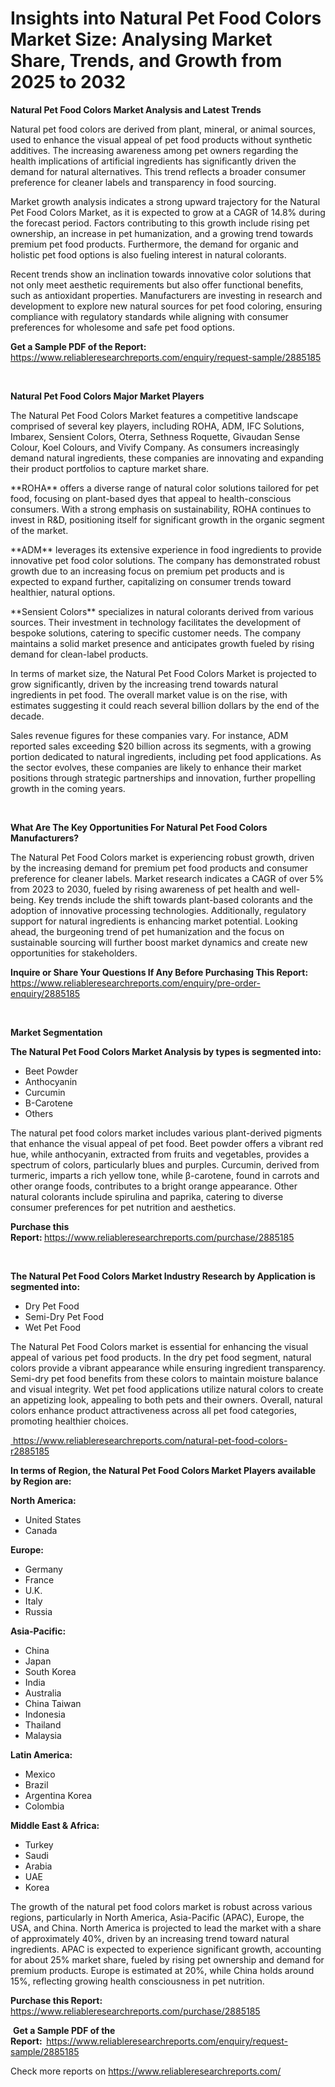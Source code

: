 <p><h1>Insights into Natural Pet Food Colors Market Size: Analysing Market Share, Trends, and Growth from 2025 to 2032</h1></p><p><strong>Natural Pet Food Colors Market Analysis and Latest Trends</strong></p>
<p><p>Natural pet food colors are derived from plant, mineral, or animal sources, used to enhance the visual appeal of pet food products without synthetic additives. The increasing awareness among pet owners regarding the health implications of artificial ingredients has significantly driven the demand for natural alternatives. This trend reflects a broader consumer preference for cleaner labels and transparency in food sourcing.</p><p>Market growth analysis indicates a strong upward trajectory for the Natural Pet Food Colors Market, as it is expected to grow at a CAGR of 14.8% during the forecast period. Factors contributing to this growth include rising pet ownership, an increase in pet humanization, and a growing trend towards premium pet food products. Furthermore, the demand for organic and holistic pet food options is also fueling interest in natural colorants.</p><p>Recent trends show an inclination towards innovative color solutions that not only meet aesthetic requirements but also offer functional benefits, such as antioxidant properties. Manufacturers are investing in research and development to explore new natural sources for pet food coloring, ensuring compliance with regulatory standards while aligning with consumer preferences for wholesome and safe pet food options.</p></p>
<p><strong>Get a Sample PDF of the Report:&nbsp;</strong> <a href="https://www.reliableresearchreports.com/enquiry/request-sample/2885185?utm_campaign=2219&utm_medium=2&utm_source=Github&utm_content=ia&utm_term=13032025&utm_id=natural-pet-food-colors">https://www.reliableresearchreports.com/enquiry/request-sample/2885185</a></p>
<p>&nbsp;</p>
<p><strong>Natural Pet Food Colors Major Market Players</strong></p>
<p><p>The Natural Pet Food Colors Market features a competitive landscape comprised of several key players, including ROHA, ADM, IFC Solutions, Imbarex, Sensient Colors, Oterra, Sethness Roquette, Givaudan Sense Colour, Koel Colours, and Vivify Company. As consumers increasingly demand natural ingredients, these companies are innovating and expanding their product portfolios to capture market share.</p><p>**ROHA** offers a diverse range of natural color solutions tailored for pet food, focusing on plant-based dyes that appeal to health-conscious consumers. With a strong emphasis on sustainability, ROHA continues to invest in R&D, positioning itself for significant growth in the organic segment of the market.</p><p>**ADM** leverages its extensive experience in food ingredients to provide innovative pet food color solutions. The company has demonstrated robust growth due to an increasing focus on premium pet products and is expected to expand further, capitalizing on consumer trends toward healthier, natural options.</p><p>**Sensient Colors** specializes in natural colorants derived from various sources. Their investment in technology facilitates the development of bespoke solutions, catering to specific customer needs. The company maintains a solid market presence and anticipates growth fueled by rising demand for clean-label products.</p><p>In terms of market size, the Natural Pet Food Colors Market is projected to grow significantly, driven by the increasing trend towards natural ingredients in pet food. The overall market value is on the rise, with estimates suggesting it could reach several billion dollars by the end of the decade.</p><p>Sales revenue figures for these companies vary. For instance, ADM reported sales exceeding $20 billion across its segments, with a growing portion dedicated to natural ingredients, including pet food applications. As the sector evolves, these companies are likely to enhance their market positions through strategic partnerships and innovation, further propelling growth in the coming years.</p></p>
<p>&nbsp;</p>
<p><strong>What Are The Key Opportunities For Natural Pet Food Colors Manufacturers?</strong></p>
<p><p>The Natural Pet Food Colors market is experiencing robust growth, driven by the increasing demand for premium pet food products and consumer preference for cleaner labels. Market research indicates a CAGR of over 5% from 2023 to 2030, fueled by rising awareness of pet health and well-being. Key trends include the shift towards plant-based colorants and the adoption of innovative processing technologies. Additionally, regulatory support for natural ingredients is enhancing market potential. Looking ahead, the burgeoning trend of pet humanization and the focus on sustainable sourcing will further boost market dynamics and create new opportunities for stakeholders.</p></p>
<p><strong>Inquire or Share Your Questions If Any Before Purchasing This Report:</strong> <a href="https://www.reliableresearchreports.com/enquiry/pre-order-enquiry/2885185?utm_campaign=2219&utm_medium=2&utm_source=Github&utm_content=ia&utm_term=13032025&utm_id=natural-pet-food-colors">https://www.reliableresearchreports.com/enquiry/pre-order-enquiry/2885185</a></p>
<p>&nbsp;</p>
<p><strong>Market Segmentation</strong></p>
<p><strong>The Natural Pet Food Colors Market Analysis by types is segmented into:</strong></p>
<p><ul><li>Beet Powder</li><li>Anthocyanin</li><li>Curcumin</li><li>Β-Carotene</li><li>Others</li></ul></p>
<p><p>The natural pet food colors market includes various plant-derived pigments that enhance the visual appeal of pet food. Beet powder offers a vibrant red hue, while anthocyanin, extracted from fruits and vegetables, provides a spectrum of colors, particularly blues and purples. Curcumin, derived from turmeric, imparts a rich yellow tone, while β-carotene, found in carrots and other orange foods, contributes to a bright orange appearance. Other natural colorants include spirulina and paprika, catering to diverse consumer preferences for pet nutrition and aesthetics.</p></p>
<p><strong>Purchase this Report:&nbsp;</strong><a href="https://www.reliableresearchreports.com/purchase/2885185?utm_campaign=2219&utm_medium=2&utm_source=Github&utm_content=ia&utm_term=13032025&utm_id=natural-pet-food-colors">https://www.reliableresearchreports.com/purchase/2885185</a></p>
<p>&nbsp;</p>
<p><strong>The Natural Pet Food Colors Market Industry Research by Application is segmented into:</strong></p>
<p><ul><li>Dry Pet Food</li><li>Semi-Dry Pet Food</li><li>Wet Pet Food</li></ul></p>
<p><p>The Natural Pet Food Colors market is essential for enhancing the visual appeal of various pet food products. In the dry pet food segment, natural colors provide a vibrant appearance while ensuring ingredient transparency. Semi-dry pet food benefits from these colors to maintain moisture balance and visual integrity. Wet pet food applications utilize natural colors to create an appetizing look, appealing to both pets and their owners. Overall, natural colors enhance product attractiveness across all pet food categories, promoting healthier choices.</p></p>
<p><a href="https://www.reliableresearchreports.com/natural-pet-food-colors-r2885185?utm_campaign=2219&utm_medium=2&utm_source=Github&utm_content=ia&utm_term=13032025&utm_id=natural-pet-food-colors">&nbsp;https://www.reliableresearchreports.com/natural-pet-food-colors-r2885185</a></p>
<p><strong>In terms of Region, the Natural Pet Food Colors Market Players available by Region are:</strong></p>
<p>
    <p> <strong> North America: </strong>
        <ul>
            <li>United States</li>
            <li>Canada</li>
        </ul>
        </p> 
    <p> <strong> Europe: </strong>
        <ul>
            <li>Germany</li>
            <li>France</li>
            <li>U.K.</li>
            <li>Italy</li>
            <li>Russia</li>
        </ul>
        </p> 
    <p> <strong> Asia-Pacific: </strong>
        <ul>
            <li>China</li>
            <li>Japan</li>
            <li>South Korea</li>
            <li>India</li>
            <li>Australia</li>
            <li>China Taiwan</li>
            <li>Indonesia</li>
            <li>Thailand</li>
            <li>Malaysia</li>
        </ul>
        </p> 
    <p> <strong> Latin America: </strong>
        <ul>
            <li>Mexico</li>
            <li>Brazil</li>
            <li>Argentina Korea</li>
            <li>Colombia</li>
        </ul>
        </p> 
    <p> <strong> Middle East & Africa: </strong>
        <ul>
            <li>Turkey</li>
            <li>Saudi</li>
            <li>Arabia</li>
            <li>UAE</li>
            <li>Korea</li>
        </ul>
    </p>
    </p>
<p><p>The growth of the natural pet food colors market is robust across various regions, particularly in North America, Asia-Pacific (APAC), Europe, the USA, and China. North America is projected to lead the market with a share of approximately 40%, driven by an increasing trend toward natural ingredients. APAC is expected to experience significant growth, accounting for about 25% market share, fueled by rising pet ownership and demand for premium products. Europe is estimated at 20%, while China holds around 15%, reflecting growing health consciousness in pet nutrition.</p></p>
<p><strong>Purchase this Report: </strong><a href="https://www.reliableresearchreports.com/purchase/2885185?utm_campaign=2219&utm_medium=2&utm_source=Github&utm_content=ia&utm_term=13032025&utm_id=natural-pet-food-colors">https://www.reliableresearchreports.com/purchase/2885185</a></p>
<p>&nbsp;<strong>Get a Sample PDF of the Report:&nbsp;&nbsp;</strong><a href="https://www.reliableresearchreports.com/enquiry/request-sample/2885185?utm_campaign=2219&utm_medium=2&utm_source=Github&utm_content=ia&utm_term=13032025&utm_id=natural-pet-food-colors">https://www.reliableresearchreports.com/enquiry/request-sample/2885185</a></p>
<p><strong></strong></p>
<p>Check more reports on <a href="https://www.reliableresearchreports.com/?utm_campaign=2219&utm_medium=2&utm_source=Github&utm_content=ia&utm_term=13032025&utm_id=natural-pet-food-colors">https://www.reliableresearchreports.com/</a></p>